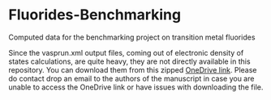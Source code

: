 # Fluorides-Benchmarking
Computed data for the benchmarking project on transition metal fluorides

Since the vasprun.xml output files, coming out of electronic density of states calculations, are quite heavy, they are not directly available in this repository. You can download them from this zipped <a href="https://indianinstituteofscience-my.sharepoint.com/:u:/g/personal/derejebekele_iisc_ac_in/ESzL4z7xyJ9Eq8Q70GoaH0kBGgVRokZ4IDPih7LyY-VhSg?e=caRfCU">OneDrive link</a>. Please do contact drop an email to the authors of the manuscript in case you are unable to access the OneDrive link or have issues with downloading the file.
